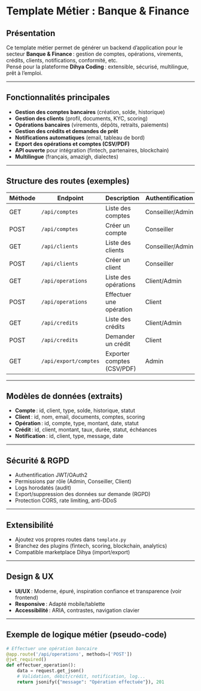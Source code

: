 # Template Métier : Banque & Finance

## Présentation

Ce template métier permet de générer un backend d’application pour le secteur **Banque & Finance** : gestion de comptes, opérations, virements, crédits, clients, notifications, conformité, etc.  
Pensé pour la plateforme **Dihya Coding** : extensible, sécurisé, multilingue, prêt à l’emploi.

---

## Fonctionnalités principales

- **Gestion des comptes bancaires** (création, solde, historique)
- **Gestion des clients** (profil, documents, KYC, scoring)
- **Opérations bancaires** (virements, dépôts, retraits, paiements)
- **Gestion des crédits et demandes de prêt**
- **Notifications automatiques** (email, tableau de bord)
- **Export des opérations et comptes (CSV/PDF)**
- **API ouverte** pour intégration (fintech, partenaires, blockchain)
- **Multilingue** (français, amazigh, dialectes)

---

## Structure des routes (exemples)

| Méthode | Endpoint                     | Description                        | Authentification |
|---------|------------------------------|------------------------------------|------------------|
| GET     | `/api/comptes`               | Liste des comptes                  | Conseiller/Admin |
| POST    | `/api/comptes`               | Créer un compte                    | Conseiller       |
| GET     | `/api/clients`               | Liste des clients                  | Conseiller/Admin |
| POST    | `/api/clients`               | Créer un client                    | Conseiller       |
| GET     | `/api/operations`            | Liste des opérations               | Client/Admin     |
| POST    | `/api/operations`            | Effectuer une opération            | Client           |
| GET     | `/api/credits`               | Liste des crédits                  | Client/Admin     |
| POST    | `/api/credits`               | Demander un crédit                 | Client           |
| GET     | `/api/export/comptes`        | Exporter comptes (CSV/PDF)         | Admin            |

---

## Modèles de données (extraits)

- **Compte** : id, client, type, solde, historique, statut
- **Client** : id, nom, email, documents, comptes, scoring
- **Opération** : id, compte, type, montant, date, statut
- **Crédit** : id, client, montant, taux, durée, statut, échéances
- **Notification** : id, client, type, message, date

---

## Sécurité & RGPD

- Authentification JWT/OAuth2
- Permissions par rôle (Admin, Conseiller, Client)
- Logs horodatés (audit)
- Export/suppression des données sur demande (RGPD)
- Protection CORS, rate limiting, anti-DDoS

---

## Extensibilité

- Ajoutez vos propres routes dans `template.py`
- Branchez des plugins (fintech, scoring, blockchain, analytics)
- Compatible marketplace Dihya (import/export)

---

## Design & UX

- **UI/UX** : Moderne, épuré, inspiration confiance et transparence (voir frontend)
- **Responsive** : Adapté mobile/tablette
- **Accessibilité** : ARIA, contrastes, navigation clavier

---

## Exemple de logique métier (pseudo-code)

```python
# Effectuer une opération bancaire
@app.route('/api/operations', methods=['POST'])
@jwt_required()
def effectuer_operation():
    data = request.get_json()
    # Validation, débit/crédit, notification, log...
    return jsonify({"message": "Opération effectuée"}), 201